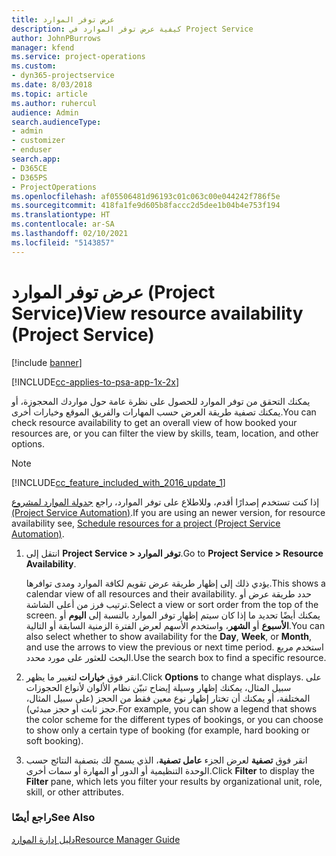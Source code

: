 ```yaml
---
title: عرض توفر الموارد
description: كيفية عرض توفر الموارد في Project Service
author: JohnPBurrows
manager: kfend
ms.service: project-operations
ms.custom:
- dyn365-projectservice
ms.date: 8/03/2018
ms.topic: article
ms.author: ruhercul
audience: Admin
search.audienceType:
- admin
- customizer
- enduser
search.app:
- D365CE
- D365PS
- ProjectOperations
ms.openlocfilehash: af05506481d96193c01c063c00e044242f786f5e
ms.sourcegitcommit: 418fa1fe9d605b8faccc2d5dee1b04b4e753f194
ms.translationtype: HT
ms.contentlocale: ar-SA
ms.lasthandoff: 02/10/2021
ms.locfileid: "5143857"
---
```

# <a name="view-resource-availability-project-service"></a><span data-ttu-id="4321d-103">عرض توفر الموارد (Project Service)</span><span class="sxs-lookup"><span data-stu-id="4321d-103">View resource availability (Project Service)</span></span>

[!include [banner](../includes/psa-now-project-operations.md)]

[!INCLUDE[cc-applies-to-psa-app-1x-2x](../includes/cc-applies-to-psa-app-1x-2x.md)]

<span data-ttu-id="4321d-104">يمكنك التحقق من توفر الموارد للحصول على نظرة عامة حول مواردك المحجوزة، أو يمكنك تصفية طريقة العرض حسب المهارات والفريق الموقع وخيارات أخرى.</span><span class="sxs-lookup"><span data-stu-id="4321d-104">You can check resource availability to get an overall view of how booked your resources are, or you can filter the view by skills, team, location, and other options.</span></span>  
  
> [!NOTE]
> [!INCLUDE[cc_feature_included_with_2016_update_1](../includes/cc-feature-included-with-2016-update-1.md)]  
> 
>  <span data-ttu-id="4321d-105">إذا كنت تستخدم إصدارًا أقدم، وللاطلاع على توفر الموارد، راجع [جدولة الموارد لمشروع (Project Service Automation)](../psa/schedule-resources-project.md).</span><span class="sxs-lookup"><span data-stu-id="4321d-105">If you are using an newer version, for resource availability see, [Schedule resources for a project (Project Service Automation)](../psa/schedule-resources-project.md).</span></span>  

1. <span data-ttu-id="4321d-106">انتقل إلى **Project Service > توفر الموارد‬**.</span><span class="sxs-lookup"><span data-stu-id="4321d-106">Go to **Project Service > Resource Availability**.</span></span>  

    <span data-ttu-id="4321d-107">يؤدي ذلك إلى إظهار طريقة عرض تقويم لكافة الموارد ومدى توافرها.</span><span class="sxs-lookup"><span data-stu-id="4321d-107">This shows a calendar view of all resources and their availability.</span></span> <span data-ttu-id="4321d-108">حدد طريقة عرض أو ترتيب فرز من أعلى الشاشة.</span><span class="sxs-lookup"><span data-stu-id="4321d-108">Select a view or sort order from the top of the screen.</span></span> <span data-ttu-id="4321d-109">يمكنك أيضًا تحديد ما إذا كان سيتم إظهار توفر الموارد بالنسبة إلى **اليوم** أو **الأسبوع** أو **الشهر**، واستخدم الأسهم لعرض الفترة الزمنية السابقة أو التالية.</span><span class="sxs-lookup"><span data-stu-id="4321d-109">You can also select whether to show availability for the **Day**, **Week**, or **Month**, and use the arrows to view the previous or next time period.</span></span> <span data-ttu-id="4321d-110">استخدم مربع البحث للعثور على مورد محدد.</span><span class="sxs-lookup"><span data-stu-id="4321d-110">Use the search box to find a specific resource.</span></span>  

2. <span data-ttu-id="4321d-111">انقر فوق **خيارات** لتغيير ما يظهر.</span><span class="sxs-lookup"><span data-stu-id="4321d-111">Click **Options** to change what displays.</span></span> <span data-ttu-id="4321d-112">على سبيل المثال، يمكنك إظهار وسيلة إيضاح تبيّن نظام الألوان لأنواع الحجوزات المختلفة، أو يمكنك أن تختار إظهار نوع معين فقط من الحجز (على سبيل المثال، حجز ثابت أو حجز مبدئي).</span><span class="sxs-lookup"><span data-stu-id="4321d-112">For example, you can show a legend that shows the color scheme for the different types of bookings, or you can choose to show only a certain type of booking (for example, hard booking or soft booking).</span></span>  

3. <span data-ttu-id="4321d-113">انقر فوق **تصفية** لعرض الجزء **عامل تصفية**، الذي يسمح لك بتصفية النتائج حسب الوحدة التنظيمية أو الدور أو المهارة أو سمات أخرى.</span><span class="sxs-lookup"><span data-stu-id="4321d-113">Click **Filter** to display the **Filter** pane, which lets you filter your results by organizational unit, role, skill, or other attributes.</span></span>  

### <a name="see-also"></a><span data-ttu-id="4321d-114">راجع أيضًا</span><span class="sxs-lookup"><span data-stu-id="4321d-114">See Also</span></span>  
 [<span data-ttu-id="4321d-115">دليل إدارة الموارد</span><span class="sxs-lookup"><span data-stu-id="4321d-115">Resource Manager Guide</span></span>](../psa/resource-manager-guide.md)
